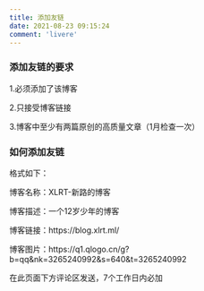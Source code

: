 ```yaml
---
title: 添加友链
date: 2021-08-23 09:15:24
comment: 'livere'
---
```

<h3>添加友链的要求</h3>
<p>1.必须添加了该博客</p>
<p>2.只接受博客链接</p>
<p>3.博客中至少有两篇原创的高质量文章（1月检查一次）</p>
<h3>如何添加友链</h3>
<p>格式如下：</p>
<p>博客名称：XLRT-新路的博客</p>
<p>博客描述：一个12岁少年的博客</p>
<p>博客链接：https://blog.xlrt.ml/</p>
<p>博客图片：https://q1.qlogo.cn/g?b=qq&nk=3265240992&s=640&t=3265240992</p>
<p>在此页面下方评论区发送，7个工作日内必加</p>